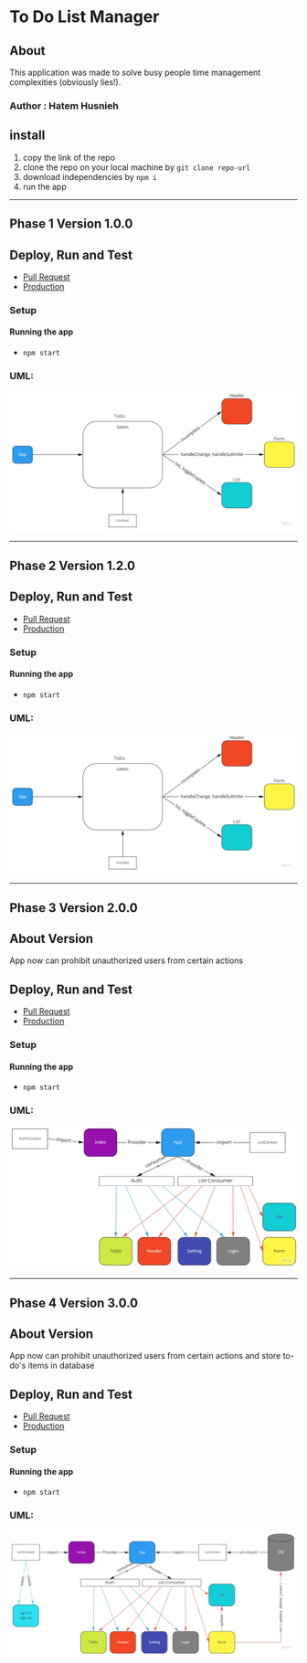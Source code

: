 # To Do List Manager

## About

This application was made to solve busy people time management complexities (obviously lies!).

### Author : Hatem Husnieh

## install

1. copy the link of the repo
1. clone the repo on your local machine by `git clone repo-url`
1. download independencies by `npm i`
1. run the app

---

## Phase 1 Version 1.0.0

## Deploy, Run and Test

- [Pull Request](https://github.com/Hatemhusnieh/todo-app/pull/4)
- [Production](https://to-do-hatem.netlify.app/)

### Setup

#### Running the app

- `npm start`

### UML:

![uml](./res/Context-API.jpg)

---

## Phase 2 Version 1.2.0

## Deploy, Run and Test

- [Pull Request](https://github.com/Hatemhusnieh/todo-app/pull/5)
- [Production](https://to-do-hatem.netlify.app/)

### Setup

#### Running the app

- `npm start`

### UML:

![uml](./res/Context-API.jpg)

---

## Phase 3 Version 2.0.0

## About Version

App now can prohibit unauthorized users from certain actions

## Deploy, Run and Test

- [Pull Request](https://github.com/Hatemhusnieh/todo-app/pull/6)
- [Production](https://to-do-hatem.netlify.app/)

### Setup

#### Running the app

- `npm start`

### UML:

![uml](./res/LoginandAuth.jpg)

---

## Phase 4 Version 3.0.0

## About Version

App now can prohibit unauthorized users from certain actions and store to-do's items in database

## Deploy, Run and Test

- [Pull Request](https://github.com/Hatemhusnieh/todo-app/pull/7)
- [Production](https://to-do-hatem.netlify.app/)

### Setup

#### Running the app

- `npm start`

### UML:

![uml](./res/API-Integration.jpg)
